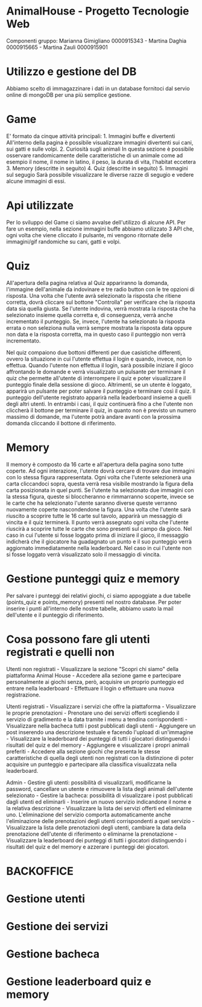 # AnimalHouse - Progetto Tecnologie Web
Componenti gruppo: Marianna Gimigliano 0000915343 - Martina Daghia 0000915665 - Martina Zauli 0000915901

# Utilizzo e gestione del DB
Abbiamo scelto di immagazzinare i dati in un database fornitoci dal servio online di mongoDB per una più semplice gestione.

# Game
E' formato da cinque attività principali:
    1. Immagini buffe e divertenti
       All'interno della pagina è possibile visualizzare immagini divertenti sui cani, sui gatti e sulle volpi. 
    2. Curiosità sugli animali
       In questa sezione è possibile osservare randomicamente delle caratteristiche di un animale come ad esempio il nome, il nome in latino, il peso, la durata di vita, l'habitat eccetera
    3. Memory (descritte in seguito)
    4. Quiz (descritte in seguito)
    5. Immagini sul segugio
       Sarà possibile visualizzare le diverse razze di segugio e vedere alcune immagini di essi.

# Api utilizzate
Per lo sviluppo del Game ci siamo avvalse dell'utilizzo di alcune API. Per fare un esempio, nella sezione immagini buffe abbiamo utilizzato 3 API che, ogni volta che viene cliccato il pulsante, mi vengono ritornate delle immagini/gif randomiche su cani, gatti e volpi. 

# Quiz
All'apertura della pagina relativa al Quiz appariranno la domanda, l'immagine dell'animale da indovinare e tre radio button con le tre opzioni di risposta. Una volta che l'utente avrà selezionato la risposta che ritiene corretta, dovrà cliccare sul bottone "Controlla" per verificare che la risposta data sia quella giusta.
Se l'utente indovina, verrà mostrata la risposta che ha selezionato insieme quella corretta e, di conseguenza, verrà anche incrementato il punteggio.
Se, invece, l'utente ha selezionato la risposta errata o non seleziona nulla verrà sempre mostrata la risposta data oppure non data e la risposta corretta, ma in questo caso il punteggio non verrà incrementato.

Nel quiz compaiono due bottoni differenti per due casistiche differenti, ovvero la situazione in cui l'utente effettua il login e quando, invece, non lo effettua.
Quando l'utente non effettua il login, sarà possibile iniziare il gioco affrontando le domande e verrà visualizzato un pulsante per terminare il quiz che permette all'utente di interrompere il quiz e poter visualizzare il punteggio finale della sessione di gioco.
Altrimenti, se un utente è loggato, apparirà un pulsante per poter salvare il punteggio e terminare così il quiz. Il punteggio dell'utente registrato apparirà nella leaderboard insieme a quelli degli altri utenti.
In entrambi i casi, il quiz continuerà fino a che l'utente non cliccherà il bottone per terminare il quiz, in quanto non è previsto un numero massimo di domande, ma l'utente potrà andare avanti con la prossima domanda cliccando il bottone di riferimento.

# Memory
Il memory è composto da 16 carte e all'apertura della pagina sono tutte coperte. 
Ad ogni interazione, l'utente dovrà cercare di trovare due immagini con lo stessa figura rappresentata. Ogni volta che l'utente selezionerà una carta cliccandoci sopra, questa verrà resa visibile mostrando la figura della carta posizionata in quel punti. Se l'utente ha selezionato due immagini con la stessa figura, queste si bloccheranno e rimmarranno scoperte, invece se le carte che ha selezionato l'utente saranno diverse queste verranno nuovamente coperte nascondendone la figura.
Una volta che l'utente sarà riuscito a scoprire tutte le 16 carte sul tavolo, apparirà un messaggio di vincita e il quiz terminerà. 
Il punto verrà assegnato ogni volta che l'utente riuscirà a scoprire tutte le carte che sono presenti sul campo da gioco.
Nel caso in cui l'utente si fosse loggato prima di iniziare il gioco, il messaggio indicherà che il giocatore ha guadagnato un punto e il suo punteggio verrà aggiornato immediatamente nella leaderboard. Nel caso in cui l'utente non si fosse loggato verrà visualizzato solo il messaggio di vincita.

# Gestione punteggi quiz e memory
Per salvare i punteggi dei relativi giochi, ci siamo appoggiate a due tabelle (points_quiz e points_memory) presenti nel nostro database. Per poter inserire i punti all'interno delle nostre tabelle, abbiamo usato la mail dell'utente e il punteggio di riferimento.

# Cosa possono fare gli utenti registrati e quelli non
Utenti non registrati 
    - Visualizzare la sezione "Scopri chi siamo" della piattaforma Animal House
    - Accedere alla sezione game e partecipare personalmente ai giochi senza, però, acquisire un proprio punteggio ed entrare nella leaderboard
    - Effettuare il login o effettuare una nuova registrazione.

Utenti registrati 
    - Visualizzare i servizi che offre la piattaforma
    - Visualizzare le proprie prenotazioni
    - Prenotare uno dei servizi offerti scegliendo il servizio di gradimento e la data tramite i menu a tendina corrispondenti
    - Visualizzare nella bacheca tutti i post pubblicati dagli utenti
    - Aggiungere un post inserendo una descrizione testuale e facendo l'upload di un'immagine
    - Visualizzare la leaderboard dei punteggi di tutti i giocatori distinguendo i risultati del quiz e del memory 
    - Aggiungere e visualizzare i propri animali preferiti
    - Accedere alla sezione giochi che presenta le stesse caratteristiche di quella degli utenti non registrati con la distinzione di poter acquisire un punteggio e partecipare alla classifica visualizzata nella leaderboard.

Admin
    - Gestire gli utenti: possibilità di visualizzarli, modificarne la password, cancellare un utente e rimuovere la lista degli animali dell'utente selezionato
    - Gestire la bacheca: possibilità di visualizzare i post pubblicati dagli utenti ed eliminarli
    - Inserire un nuovo servizio indicandone il nome e la relativa descrizione
    - Visualizzare la lista dei servizi offerti ed eliminarne uno. L'eliminazione del servizio comporta automaticamente anche l'eliminazione delle prenotazioni degli utenti corrispondenti a quel servizio
    - Visualizzare la lista delle prenotazioni degli utenti, cambiare la data della prenotazione dell'utente di riferimento o eliminarne la prenotazione
    - Visualizzare la leaderboard dei punteggi di tutti i giocatori distinguendo i risultati del quiz e del memory e azzerare i punteggi dei giocatori.

# BACKOFFICE

# Gestione utenti

# Gestione dei servizi

# Gestione bacheca

# Gestione leaderboard quiz e memory